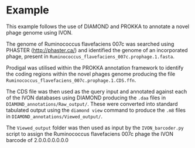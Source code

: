 # Example

This example follows the use of DIAMOND and PROKKA to annotate a novel phage genome using IVON.

The genome of Ruminococcus flavefaciens 007c was searched using PHASTER (http://phaster.ca/) and identified the genome of an incorporated phage, present in `Ruminococcus_flavefaciens_007c.prophage.1.fasta`. 

Prodigal was utilised within the PROKKA annotation framework to identify the coding regions within the novel phages genome producing the file `Ruminococcus_flavefaciens_007c.prophage.1.CDS.ffn`.

The CDS file was then used as the query input and annotated against each of the IVON databases using DIAMOND producing the `.daa` files in `DIAMOND_annotations/Raw_output/`. These were converted into standard tabulated output using the `diamond view` command to produce the `.m8` files in `DIAMOND_annotations/Viewed_output/`.


The `Viewed_output` folder was then used as input by the `IVON_barcoder.py` script to assign the Ruminococcus flavefaciens 007c phage the IVON barcode of 2.0.0.0.0.0.0.0
